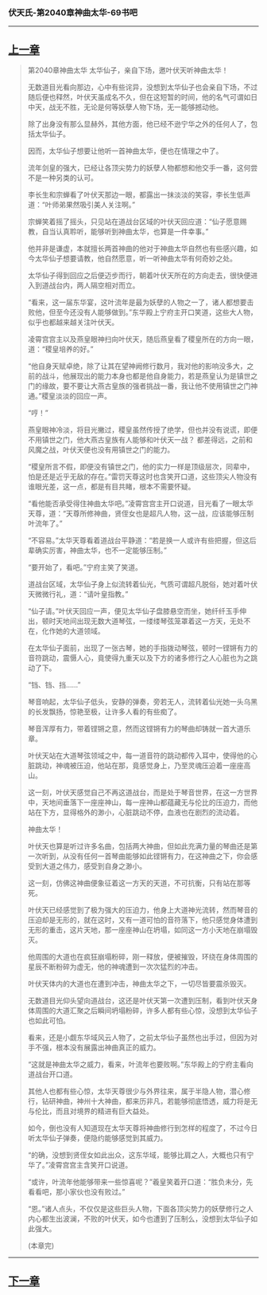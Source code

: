### 伏天氏-第2040章神曲太华-69书吧

--------
[上一章](./37317242e2cc2fa4bc68eaba5f881627.md)
--------


>
>
>
>第2040章神曲太华
>太华仙子，亲自下场，邀叶伏天听神曲太华！
>
>无数道目光看向那边，心中有些诧异，没想到太华仙子也会亲自下场，不过随后便也释然，叶伏天虽成名不久，但在这短暂的时间，他的名气可谓如日中天，战无不胜，无论是何等妖孽人物下场，无一能够撼动他。
>
>除了出身没有那么显赫外，其他方面，他已经不逊宁华之外的任何人了，包括太华仙子。
>
>因而，太华仙子想要让他听一首神曲太华，便也在情理之中了。
>
>流年剑皇的强大，已经让各顶尖势力的妖孽人物都想和他交手一番，这何尝不是一种另类的认可。
>
>李长生和宗蝉看了叶伏天那边一眼，都露出一抹淡淡的笑容，李长生低声道：“叶师弟果然吸引美人关注啊。”
>
>宗蝉笑着摇了摇头，只见站在道战台区域的叶伏天回应道：“仙子愿意赐教，自当认真聆听，能够听到神曲太华，也算是一件幸事。”
>
>他并非是谦虚，本就擅长两首神曲的他对于神曲太华自然也有些感兴趣，如今太华仙子想要请教，他自然愿意，听一听神曲太华有何奇妙之处。
>
>太华仙子得到回应之后便迈步而行，朝着叶伏天所在的方向走去，很快便进入到道战台内，两人隔空相对而立。
>
>“看来，这一届东华宴，这叶流年是最为妖孽的人物之一了，诸人都想要击败他，但至今还没有人能够做到。”东华殿上宁府主开口笑道，这些大人物，似乎也都越来越关注叶伏天。
>
>凌霄宫宫主以及燕皇眼神扫向叶伏天，随后燕皇看了稷皇所在的方向一眼，道：“稷皇培养的好。”
>
>“他自身天赋卓绝，除了让其在望神阙修行数月，我对他的影响没多大，之前的战斗，他展现出的能力本身也都是他自身能力，若是燕皇认为是镇世之门的缘故，要不要让大燕古皇族的强者挑战一番，我让他不使用镇世之门神通。”稷皇淡淡的回应一声。
>
>“哼！”
>
>燕皇眼神冷淡，将目光撇过，稷皇虽然传授了绝学，但也并没有说谎，即便不用镇世之门，他大燕古皇族有人能够和叶伏天一战？
>都差得远，之前和风魔之战，叶伏天便也没有用镇世之门的能力。
>
>“稷皇所言不假，即便没有镇世之门，他的实力一样是顶级层次，同辈中，怕是还是近乎无敌的存在。”雷罚天尊这时也含笑开口道，这些顶尖人物没有谁眼光差，这一点，都是有目共睹，根本不需要怀疑。
>
>“看他能否承受得住神曲太华吧。”凌霄宫宫主开口说道，目光看了一眼太华天尊，道：“天尊所修神曲，贤侄女也是超凡人物，这一战，应该能够压制叶流年了。”
>
>“不容易。”太华天尊看着道战台平静道：“若是换一人或许有些把握，但这后辈确实厉害，神曲太华，也不一定能够压制。”
>
>“要开始了，看吧。”宁府主笑了笑道。
>
>道战台区域，太华仙子身上似流转着仙光，气质可谓超凡脱俗，她对着叶伏天微微行礼，道：“请叶皇指教。”
>
>“仙子请。”叶伏天回应一声，便见太华仙子盘膝悬空而坐，她纤纤玉手伸出，顿时天地间出现无数大道琴弦，一缕缕琴弦笼罩着这一方天，无处不在，化作她的大道领域。
>
>在太华仙子面前，出现了一张古琴，她的手指拨动琴弦，顿时一铿锵有力的音符跳动，震慑人心，竟使得九重天以及下方的诸多修行之人心脏也为之跳动了下。
>
>“铛、铛、挡……”
>
>琴音响起，太华仙子低头，安静的弹奏，旁若无人，流转着仙光她一头乌黑的长发飘扬，惊艳至极，让许多人看的有些痴了。
>
>琴音浑厚有力，带着铿锵之意，然而这铿锵有力的琴曲却铸就一首大道乐章。
>
>叶伏天站在大道琴弦领域之中，每一道音符的跳动都传入耳中，使得他的心脏跳动，神魂被压迫，他站在那，竟感觉身上，乃至灵魂压迫着一座座高山。
>
>这一刻，叶伏天感觉自己不再这道战台，而是处于琴音世界，在这一方世界中，天地间垂落下一座座神山，每一座神山都蕴藏无与伦比的压迫力，而他站在下方，显得格外的渺小，心脏跳动不停，血液也在剧烈的流动着。
>
>神曲太华！
>
>叶伏天也算是听过许多名曲，包括两大神曲，但如此充满力量的琴曲还是第一次听到，从没有任何一首琴曲能够如此铿锵有力，在这神曲之下，你会感受到大道之伟力，感受到自身之渺小。
>
>这一刻，仿佛这神曲便象征着这一方天的天道，不可抗衡，只有站在那等死。
>
>叶伏天已经感觉到了极为强大的压迫力，他身上大道神光流转，然而琴音的压迫却是无形的，就在这时，又有一道可怕的音符落下，他只感觉身体遭到无形的重击，这片天地，那一座座神山在坍塌，如同这一方小天地在崩塌毁灭。
>
>他周围的大道也在疯狂崩塌粉碎，刚一释放，便被摧毁，环绕在身体周围的星辰不断粉碎为虚无，他的神魂遭到一次次猛烈的冲击。
>
>叶伏天体内的大道也在遭到冲击，神曲太华之下，一切尽皆要震杀毁灭。
>
>无数道目光仰头望向道战台，这还是叶伏天第一次遭到压制，看到叶伏天身体周围的大道汇聚之后瞬间坍塌粉碎，许多人都有些心惊，没想到太华仙子也如此可怕。
>
>看来，还是小觑东华域风云人物了，之前太华仙子虽然也出手过，但因为对手不强，根本没有展露出神曲真正的威力。
>
>“这就是神曲太华之威力，看来，叶流年也要败啊。”东华殿上的宁府主看向道战台开口道。
>
>其他人也都有些心惊，太华天尊很少与外界往来，属于半隐人物，潜心修行，钻研神曲，神州十大神曲，都来历非凡，若能够彻底悟透，威力将是无与伦比，而且对境界的精进有巨大益处。
>
>如今，倒也没有人知道现在太华天尊将神曲修行到怎样的程度了，不过今日听太华仙子弹奏，便隐约能够感觉到其威力。
>
>“的确，没想到贤侄女如此出众，这东华域，能够比肩之人，大概也只有宁华了。”凌霄宫宫主含笑开口说道。
>
>“或许，叶流年他能够带来一些惊喜呢？”羲皇笑着开口道：“胜负未分，先看看吧，那小家伙也没有败过。”
>
>“恩。”诸人点头，不仅仅是这些巨头人物，下面各顶尖势力的妖孽修行之人内心都生出波澜，不败的叶伏天，如今也遭到了压制么，没想到太华仙子如此强大。
>
>(本章完)
>
>

--------
[下一章](./21fc23a2c0f1e81545f6d774abd48ccd.md)
--------
